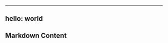 <!--
 * @Author: chenzhongsheng
 * @Date: 2023-08-10 00:57:06
 * @Description: Coding something
-->
---
hello: world
---

## Markdown Content

<div id='App'></div>

<script>
  setTimeout(()=>{
    document.getElementById('App').innerText = 'xxxx'
  }, 1000)
</script>
